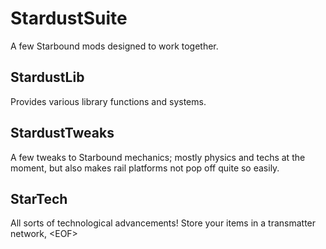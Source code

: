 # StardustSuite
A few Starbound mods designed to work together.


## StardustLib
Provides various library functions and systems.

## StardustTweaks
A few tweaks to Starbound mechanics; mostly physics and techs at the moment, but also makes rail platforms not pop off quite so easily.

## StarTech
All sorts of technological advancements! Store your items in a transmatter network, \<EOF\>

